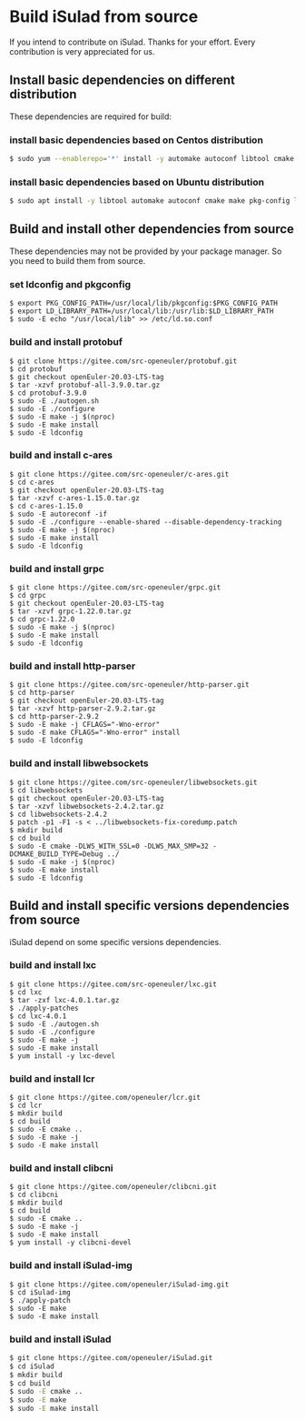 # Build iSulad from source

If you intend to contribute on iSulad. Thanks for your effort. Every contribution is very appreciated for us.

## Install basic dependencies on different distribution

These dependencies are required for build:

### install basic dependencies based on Centos distribution
```sh
$ sudo yum --enablerepo='*' install -y automake autoconf libtool cmake make libcap libcap-devel libselinux libselinux-devel libseccomp libseccomp-devel yajl-devel git libcgroup tar python3 python3-pip device-mapper-devel libarchive libarchive-devel libcurl-devel zlib-devel glibc-headers openssl-devel gcc gcc-c++ systemd-devel systemd-libs golang libtar libtar-devel
```

### install basic dependencies based on Ubuntu distribution
```sh
$ sudo apt install -y libtool automake autoconf cmake make pkg-config libyajl-dev zlib1g-dev libselinux-dev libseccomp-dev libcap-dev libsystemd-dev git libcurl4-gnutls-dev openssl libdevmapper-dev golang python3 libtar libtar-dev
```

## Build and install other dependencies from source
These dependencies may not be provided by your package manager. So you need to build them from source.

### set ldconfig and pkgconfig
```
$ export PKG_CONFIG_PATH=/usr/local/lib/pkgconfig:$PKG_CONFIG_PATH
$ export LD_LIBRARY_PATH=/usr/local/lib:/usr/lib:$LD_LIBRARY_PATH
$ sudo -E echo "/usr/local/lib" >> /etc/ld.so.conf
```
### build and install protobuf
```
$ git clone https://gitee.com/src-openeuler/protobuf.git
$ cd protobuf
$ git checkout openEuler-20.03-LTS-tag
$ tar -xzvf protobuf-all-3.9.0.tar.gz
$ cd protobuf-3.9.0
$ sudo -E ./autogen.sh
$ sudo -E ./configure
$ sudo -E make -j $(nproc)
$ sudo -E make install
$ sudo -E ldconfig
```

### build and install c-ares
```
$ git clone https://gitee.com/src-openeuler/c-ares.git
$ cd c-ares
$ git checkout openEuler-20.03-LTS-tag
$ tar -xzvf c-ares-1.15.0.tar.gz
$ cd c-ares-1.15.0
$ sudo -E autoreconf -if
$ sudo -E ./configure --enable-shared --disable-dependency-tracking
$ sudo -E make -j $(nproc)
$ sudo -E make install
$ sudo -E ldconfig
```

### build and install grpc
```
$ git clone https://gitee.com/src-openeuler/grpc.git
$ cd grpc
$ git checkout openEuler-20.03-LTS-tag
$ tar -xzvf grpc-1.22.0.tar.gz
$ cd grpc-1.22.0
$ sudo -E make -j $(nproc)
$ sudo -E make install
$ sudo -E ldconfig
```

### build and install http-parser
```
$ git clone https://gitee.com/src-openeuler/http-parser.git
$ cd http-parser
$ git checkout openEuler-20.03-LTS-tag
$ tar -xzvf http-parser-2.9.2.tar.gz
$ cd http-parser-2.9.2
$ sudo -E make -j CFLAGS="-Wno-error"
$ sudo -E make CFLAGS="-Wno-error" install
$ sudo -E ldconfig
```

### build and install libwebsockets
```
$ git clone https://gitee.com/src-openeuler/libwebsockets.git
$ cd libwebsockets
$ git checkout openEuler-20.03-LTS-tag
$ tar -xzvf libwebsockets-2.4.2.tar.gz
$ cd libwebsockets-2.4.2
$ patch -p1 -F1 -s < ../libwebsockets-fix-coredump.patch
$ mkdir build
$ cd build
$ sudo -E cmake -DLWS_WITH_SSL=0 -DLWS_MAX_SMP=32 -DCMAKE_BUILD_TYPE=Debug ../
$ sudo -E make -j $(nproc)
$ sudo -E make install
$ sudo -E ldconfig
```

## Build and install specific versions dependencies from source 
iSulad depend on some specific versions dependencies.

### build and install lxc
```
$ git clone https://gitee.com/src-openeuler/lxc.git
$ cd lxc
$ tar -zxf lxc-4.0.1.tar.gz
$ ./apply-patches
$ cd lxc-4.0.1
$ sudo -E ./autogen.sh
$ sudo -E ./configure
$ sudo -E make -j
$ sudo -E make install
$ yum install -y lxc-devel
```

### build and install lcr
```
$ git clone https://gitee.com/openeuler/lcr.git
$ cd lcr
$ mkdir build
$ cd build
$ sudo -E cmake ..
$ sudo -E make -j
$ sudo -E make install
```

### build and install clibcni
```
$ git clone https://gitee.com/openeuler/clibcni.git
$ cd clibcni
$ mkdir build
$ cd build
$ sudo -E cmake ..
$ sudo -E make -j
$ sudo -E make install
$ yum install -y clibcni-devel
```

### build and install iSulad-img
```
$ git clone https://gitee.com/openeuler/iSulad-img.git
$ cd iSulad-img
$ ./apply-patch
$ sudo -E make
$ sudo -E make install
```

### build and install iSulad
```sh
$ git clone https://gitee.com/openeuler/iSulad.git
$ cd iSulad
$ mkdir build
$ cd build
$ sudo -E cmake ..
$ sudo -E make
$ sudo -E make install
```

